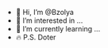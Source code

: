 - 👋 Hi, I’m @Bzolya
- 👀 I’m interested in ...
- 🌱 I’m currently learning ...
- 🔥 P.S. Doter


<!---
Bzolya/Bzolya is a ✨ special ✨ repository because its `README.md` (this file) appears on your GitHub profile.
You can click the Preview link to take a look at your changes.
--->

